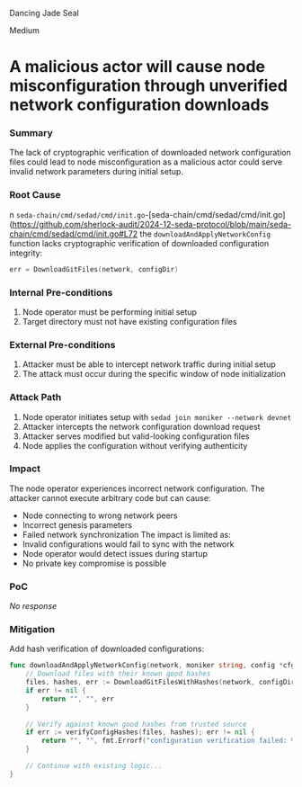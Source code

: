 Dancing Jade Seal

Medium

# A malicious actor will cause node misconfiguration through unverified network configuration downloads

### Summary

The lack of cryptographic verification of downloaded network configuration files could lead to node misconfiguration as a malicious actor could serve invalid network parameters during initial setup.

### Root Cause

n `seda-chain/cmd/sedad/cmd/init.go`-[seda-chain/cmd/sedad/cmd/init.go](https://github.com/sherlock-audit/2024-12-seda-protocol/blob/main/seda-chain/cmd/sedad/cmd/init.go#L72 the `downloadAndApplyNetworkConfig` function lacks cryptographic verification of downloaded configuration integrity:
```go
err = DownloadGitFiles(network, configDir)
```

### Internal Pre-conditions

1. Node operator must be performing initial setup
2. Target directory must not have existing configuration files

### External Pre-conditions

1. Attacker must be able to intercept network traffic during initial setup
2. The attack must occur during the specific window of node initialization

### Attack Path

1. Node operator initiates setup with `sedad join moniker --network devnet`
2. Attacker intercepts the network configuration download request
3. Attacker serves modified but valid-looking configuration files
4. Node applies the configuration without verifying authenticity

### Impact

The node operator experiences incorrect network configuration. The attacker cannot execute arbitrary code but can cause:
- Node connecting to wrong network peers
- Incorrect genesis parameters
- Failed network synchronization
The impact is limited as:
- Invalid configurations would fail to sync with the network
- Node operator would detect issues during startup
- No private key compromise is possible

### PoC

_No response_

### Mitigation

Add hash verification of downloaded configurations:
```go
func downloadAndApplyNetworkConfig(network, moniker string, config *cfg.Config) (chainID, seeds string, err error) {
    // Download files with their known good hashes
    files, hashes, err := DownloadGitFilesWithHashes(network, configDir)
    if err != nil {
        return "", "", err
    }
    
    // Verify against known good hashes from trusted source
    if err := verifyConfigHashes(files, hashes); err != nil {
        return "", "", fmt.Errorf("configuration verification failed: %w", err)
    }
    
    // Continue with existing logic...
}
```